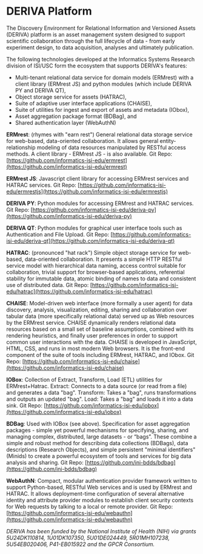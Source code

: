 # DERIVA Platform

The Discovery Environment for Relational Information and Versioned Assets (DERIVA) platform is an asset management system designed to support scientific collaboration through the full lifecycle of data - from early experiment design, to data acquisition, analyses and ultimately publication.

The following technologies developed at the Informatics Systems Research division of ISI/USC form the ecosystem that supports DERIVA's features:

* Multi-tenant relational data service for domain models (ERMrest) with a client library (ERMrest JS) and python modules (which include DERIVA PY and DERIVA QT),
* Object storage service for assets (HATRAC),
* Suite of adaptive user interface applications (CHAISE),
* Suite of utilities for ingest and export of assets and metadata (IObox),
* Asset aggregation package format (BDBag), and
* Shared authentication layer (WebAuthN)

**ERMrest**: (rhymes with "earn rest") General relational data storage service for web-based, data-oriented collaboration. It allows general entity-relationship modeling of data resources manipulated by RESTful access methods. A client library - ERMrest JS - is also available.
Git Repo: [https://github.com/informatics-isi-edu/ermrest](https://github.com/informatics-isi-edu/ermrest)

**ERMrest JS**: Javascript client library for accessing ERMrest services and HATRAC services.
Git Repo: [https://github.com/informatics-isi-edu/ermrestjs](https://github.com/informatics-isi-edu/ermrestjs)

**DERIVA PY**: Python modules for accessing ERMrest and HATRAC services.
Git Repo: [https://github.com/informatics-isi-edu/deriva-py](https://github.com/informatics-isi-edu/deriva-py)

**DERIVA QT**: Python modules for graphical user interface tools such as Authentication and File Upload.
Git Repo: [https://github.com/informatics-isi-edu/deriva-qt](https://github.com/informatics-isi-edu/deriva-qt)

**HATRAC**: (pronounced "hat rack") Simple object storage service for web-based, data-oriented collaboration. It presents a simple HTTP RESTful service model with hierarchical data naming, access control suitable for collaboration, trivial support for browser-based applications, referential stability for immutable data, atomic binding of names to data and consistent use of distributed data.
Git Repo: [https://github.com/informatics-isi-edu/hatrac](https://github.com/informatics-isi-edu/hatrac)

**CHAISE**: Model-driven web interface (more formally a user agent) for data discovery, analysis, visualization, editing, sharing and collaboration over tabular data (more specifically relational data) served up as Web resources by the ERMrest service. CHAISE dynamically renders relational data resources based on a small set of baseline assumptions, combined with its rendering heuristics, and finally user preferences in order to support common user interactions with the data. CHAISE is developed in JavaScript, HTML, CSS, and runs in most modern Web browsers. It is the front-end component of the suite of tools including ERMrest, HATRAC, and IObox.
Git Repo: [https://github.com/informatics-isi-edu/chaise](https://github.com/informatics-isi-edu/chaise)

**IOBox**: Collection of Extract, Transform, Load (ETL) utilities for ERMrest+Hatrac. Extract: Connects to a data source (or read from a file) and generates a data "bag". Transform: Takes a "bag", runs transformations and outputs an updated "bag". Load: Takes a "bag" and loads it into a data sink.
Git Repo: [https://github.com/informatics-isi-edu/iobox](https://github.com/informatics-isi-edu/iobox)

**BDBag**: Used with IOBox (see above). Specification for asset aggregation packages - simple yet powerful mechanisms for specifying, sharing, and managing complex, distributed, large datasets - or “bags”. These combine a simple and robust method for describing data collections (BDBags), data descriptions (Research Objects), and simple persistent "minimal identifiers" (Minids) to create a powerful ecosystem of tools and services for big data analysis and sharing.
Git Repo: [https://github.com/ini-bdds/bdbag](https://github.com/ini-bdds/bdbag)

**WebAuthN**: Compact, modular authentication provider framework written to support Python-based, RESTful Web services and is used by ERMrest and HATRAC. It allows deployment-time configuration of several alternative identity and attribute provider modules to establish client security contexts for Web requests by talking to a local or remote provider.
Git Repo: [https://github.com/informatics-isi-edu/webauthn](https://github.com/informatics-isi-edu/webauthn)

*DERIVA has been funded by the National Institute of Health (NIH) via grants 5U24DK110814, 1U01DK107350, 5U01DE024449, 5R01MH107238, 5U54EB020406, P41-EB015922 and the GPCR Consortium.*

